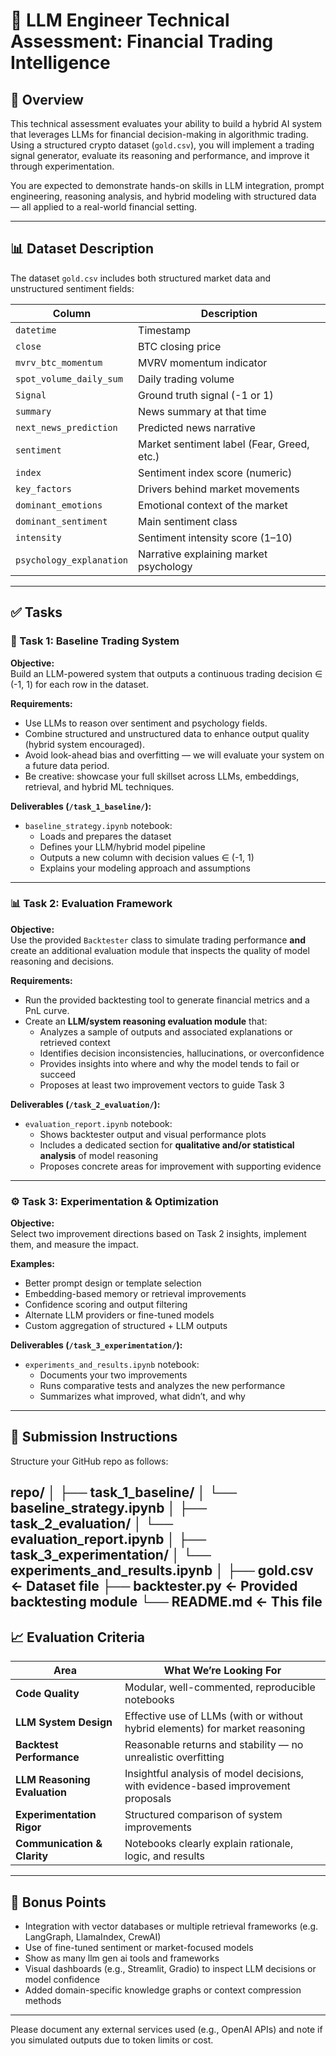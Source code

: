# 🧠 LLM Engineer Technical Assessment: Financial Trading Intelligence

## 📍 Overview

This technical assessment evaluates your ability to build a hybrid AI system that leverages LLMs for financial decision-making in algorithmic trading. Using a structured crypto dataset (`gold.csv`), you will implement a trading signal generator, evaluate its reasoning and performance, and improve it through experimentation.

You are expected to demonstrate hands-on skills in LLM integration, prompt engineering, reasoning analysis, and hybrid modeling with structured data — all applied to a real-world financial setting.

---

## 📊 Dataset Description

The dataset `gold.csv` includes both structured market data and unstructured sentiment fields:

| Column                  | Description                                              |
|-------------------------|----------------------------------------------------------|
| `datetime`              | Timestamp                                                |
| `close`                 | BTC closing price                                        |
| `mvrv_btc_momentum`     | MVRV momentum indicator                                  |
| `spot_volume_daily_sum`| Daily trading volume                                      |
| `Signal`                | Ground truth signal (-1 or 1)                            |
| `summary`               | News summary at that time                                |
| `next_news_prediction`  | Predicted news narrative                                 |
| `sentiment`             | Market sentiment label (Fear, Greed, etc.)               |
| `index`                 | Sentiment index score (numeric)                          |
| `key_factors`           | Drivers behind market movements                          |
| `dominant_emotions`     | Emotional context of the market                          |
| `dominant_sentiment`    | Main sentiment class                                     |
| `intensity`             | Sentiment intensity score (1–10)                         |
| `psychology_explanation`| Narrative explaining market psychology                   |

---

## ✅ Tasks

### 🧩 Task 1: Baseline Trading System

**Objective:**  
Build an LLM-powered system that outputs a continuous trading decision ∈ (-1, 1) for each row in the dataset.

**Requirements:**
- Use LLMs to reason over sentiment and psychology fields.
- Combine structured and unstructured data to enhance output quality (hybrid system encouraged).
- Avoid look-ahead bias and overfitting — we will evaluate your system on a future data period.
- Be creative: showcase your full skillset across LLMs, embeddings, retrieval, and hybrid ML techniques.

**Deliverables (`/task_1_baseline/`):**
- `baseline_strategy.ipynb` notebook:
  - Loads and prepares the dataset
  - Defines your LLM/hybrid model pipeline
  - Outputs a new column with decision values ∈ (-1, 1)
  - Explains your modeling approach and assumptions

---

### 📊 Task 2: Evaluation Framework

**Objective:**  
Use the provided `Backtester` class to simulate trading performance **and** create an additional evaluation module that inspects the quality of model reasoning and decisions.

**Requirements:**
- Run the provided backtesting tool to generate financial metrics and a PnL curve.
- Create an **LLM/system reasoning evaluation module** that:
  - Analyzes a sample of outputs and associated explanations or retrieved context
  - Identifies decision inconsistencies, hallucinations, or overconfidence
  - Provides insights into where and why the model tends to fail or succeed
  - Proposes at least two improvement vectors to guide Task 3

**Deliverables (`/task_2_evaluation/`):**
- `evaluation_report.ipynb` notebook:
  - Shows backtester output and visual performance plots
  - Includes a dedicated section for **qualitative and/or statistical analysis** of model reasoning
  - Proposes concrete areas for improvement with supporting evidence

---

### ⚙️ Task 3: Experimentation & Optimization

**Objective:**  
Select two improvement directions based on Task 2 insights, implement them, and measure the impact.

**Examples:**
- Better prompt design or template selection
- Embedding-based memory or retrieval improvements
- Confidence scoring and output filtering
- Alternate LLM providers or fine-tuned models
- Custom aggregation of structured + LLM outputs

**Deliverables (`/task_3_experimentation/`):**
- `experiments_and_results.ipynb` notebook:
  - Documents your two improvements
  - Runs comparative tests and analyzes the new performance
  - Summarizes what improved, what didn’t, and why

---

## 📂 Submission Instructions

Structure your GitHub repo as follows:

repo/
│
├── task_1_baseline/
│ └── baseline_strategy.ipynb
│
├── task_2_evaluation/
│ └── evaluation_report.ipynb
│
├── task_3_experimentation/
│ └── experiments_and_results.ipynb
│
├── gold.csv ← Dataset file
├── backtester.py ← Provided backtesting module
└── README.md ← This file
---

## 📈 Evaluation Criteria

| Area                              | What We’re Looking For                                                                 |
|-----------------------------------|-----------------------------------------------------------------------------------------|
| **Code Quality**                  | Modular, well-commented, reproducible notebooks                                        |
| **LLM System Design**             | Effective use of LLMs (with or without hybrid elements) for market reasoning            |
| **Backtest Performance**          | Reasonable returns and stability — no unrealistic overfitting                          |
| **LLM Reasoning Evaluation**      | Insightful analysis of model decisions, with evidence-based improvement proposals      |
| **Experimentation Rigor**         | Structured comparison of system improvements                                           |
| **Communication & Clarity**      | Notebooks clearly explain rationale, logic, and results                                |

---

## 🌟 Bonus Points

- Integration with vector databases or multiple retrieval frameworks (e.g. LangGraph, LlamaIndex, CrewAI)
- Use of fine-tuned sentiment or market-focused models
- Show as many llm gen ai tools and frameworks
- Visual dashboards (e.g., Streamlit, Gradio) to inspect LLM decisions or model confidence
- Added domain-specific knowledge graphs or context compression methods

---

Please document any external services used (e.g., OpenAI APIs) and note if you simulated outputs due to token limits or cost.
